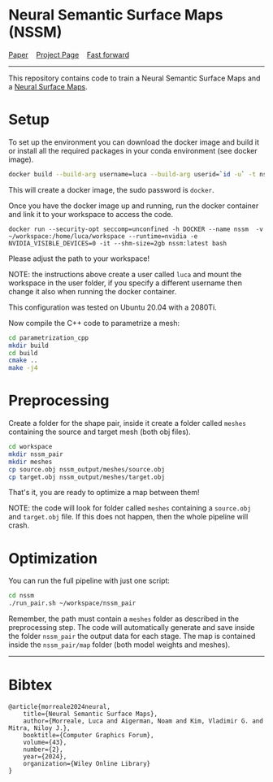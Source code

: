 # Neural Semantic Surface Maps (NSSM)

[Paper](https://arxiv.org/pdf/2309.04836.pdf)
&nbsp;&nbsp;
[Project Page](https://geometry.cs.ucl.ac.uk/projects/2024/nssm/)
&nbsp;&nbsp;
[Fast forward](https://youtu.be/y7bPZz_5bfw)

---

This repository contains code to train a Neural Semantic Surface Maps and a [Neural Surface Maps](https://geometry.cs.ucl.ac.uk/projects/2021/neuralmaps/).


# Setup

To set up the environment you can download the docker image and build it or install all the required packages in your conda environment (see docker image).

```bash
docker build --build-arg username=luca --build-arg userid=`id -u` -t nssm ./nssm/
```
This will create a docker image, the sudo password is `docker`.


Once you have the docker image up and running, run the docker container and link it to your workspace to access the code.
```
docker run --security-opt seccomp=unconfined -h DOCKER --name nssm  -v ~/workspace:/home/luca/workspace --runtime=nvidia -e NVIDIA_VISIBLE_DEVICES=0 -it --shm-size=2gb nssm:latest bash
```
Please adjust the path to your workspace!

NOTE: the instructions above create a user called `luca` and mount the workspace in the user folder, if you specify a different username then change it also when running the docker container.

This configuration was tested on Ubuntu 20.04 with a 2080Ti.


Now compile the C++ code to parametrize a mesh:
```bash
cd parametrization_cpp
mkdir build
cd build
cmake .. 
make -j4
```


# Preprocessing

Create a folder for the shape pair, inside it create a folder called `meshes` containing the source and target mesh (both obj files).

```bash
cd workspace
mkdir nssm_pair
mkdir meshes
cp source.obj nssm_output/meshes/source.obj
cp target.obj nssm_output/meshes/target.obj
```

That's it, you are ready to optimize a map between them!

NOTE: the code will look for folder called `meshes` containing a `source.obj` and `target.obj` file. If this does not happen, then the whole pipeline will crash.

# Optimization

You can run the full pipeline with just one script:

```bash
cd nssm
./run_pair.sh ~/workspace/nssm_pair
```

Remember, the path must contain a `meshes` folder as described in the preprocessing step.
The code will automatically generate and save inside the folder `nssm_pair` the output data for each stage.
The map is contained inside the `nssm_pair/map` folder (both model weights and meshes).

---

# Bibtex

```
@article{morreale2024neural,
    title={Neural Semantic Surface Maps},
    author={Morreale, Luca and Aigerman, Noam and Kim, Vladimir G. and Mitra, Niloy J.},
    booktitle={Computer Graphics Forum},
    volume={43},
    number={2},
    year={2024},
    organization={Wiley Online Library}
}
```
